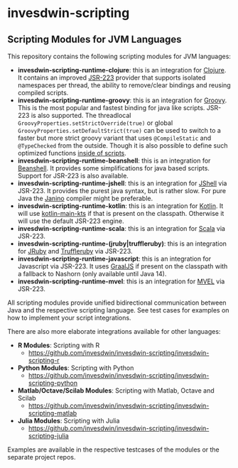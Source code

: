 # invesdwin-scripting

## Scripting Modules for JVM Languages

This repository contains the following scripting modules for JVM languages:

- **invesdwin-scripting-runtime-clojure**: this is an integration for [Clojure](https://clojure.org/). It contains an improved [JSR-223](https://github.com/cnuernber/dtype-next/issues/52#issuecomment-1013689212) provider that supports isolated namespaces per thread, the ability to remove/clear bindings and reusing compiled scripts.
- **invesdwin-scripting-runtime-groovy**: this is an integration for [Groovy](https://groovy-lang.org/integrating.html). This is the most popular and fastest binding for java like scripts. JSR-223 is also supported. The threadlocal `GroovyProperties.setStrictOverride(true)` or global `GroovyProperties.setDefaultStrict(true)` can be used to switch to a faster but more strict groovy variant that uses `@CompileStatic` and `@TypeChecked` from the outside. Though it is also possible to define such optimized functions [inside of scripts](https://github.com/invesdwin/invesdwin-context/blob/master/invesdwin-context-parent/invesdwin-context-groovy/src/test/java/de/invesdwin/context/groovy/tests/hello/FileStrictHelloWorldScript.groovy).
- **invesdwin-scripting-runtime-beanshell**: this is an integration for [Beanshell](https://github.com/beanshell/beanshell). It provides some simplifications for java based scripts. Support for JSR-223 is also available.
- **invesdwin-scripting-runtime-jshell**: this is an integration for [JShell](https://github.com/dmac100/JShellScriptEngine) via JSR-223. It provides the purest java syntax, but is rather slow. For pure Java the [Janino](http://janino-compiler.github.io/janino/) compiler might be preferable.
- **invesdwin-scripting-runtime-kotlin**: this is an integration for [Kotlin](https://github.com/Kotlin/kotlin-script-examples). It will use [kotlin-main-kts](https://github.com/Kotlin/kotlin-script-examples/blob/master/jvm/main-kts/MainKts.md) if that is present on the classpath. Otherwise it will use the default JSR-223 engine.
- **invesdwin-scripting-runtime-scala**: this is an integration for [Scala](https://www.scala-lang.org/) via JSR-223.
- **invesdwin-scripting-runtime-(jruby|truffleruby)**: this is an integration for [JRuby](https://www.jruby.org/) and [Truffleruby]([https://www.graalvm.org/latest/reference-manual/ruby/](https://www.graalvm.org/ruby/)) via JSR-223.
- **invesdwin-scripting-runtime-javascript**: this is an integration for Javascript via JSR-223. It uses [GraalJS](https://github.com/oracle/graaljs) if present on the classpath with a fallback to Nashorn (only available until Java 14).
- **invesdwin-scripting-runtime-mvel**: this is an integration for [MVEL](https://github.com/mvel/mvel) via JSR-223.

All scripting modules provide unified bidirectional communication between Java and the respective scripting language. See test cases for examples on how to implement your script integrations.

There are also more elaborate integrations available for other languages:

- **R Modules**: Scripting with R
	- https://github.com/invesdwin/invesdwin-scripting/invesdwin-scripting-r 
- **Python Modules**: Scripting with Python
	- https://github.com/invesdwin/invesdwin-scripting/invesdwin-scripting-python
- **Matlab/Octave/Scilab Modules**: Scripting with Matlab, Octave and Scilab
	- https://github.com/invesdwin/invesdwin-scripting/invesdwin-scripting-matlab
- **Julia Modules**: Scripting with Julia
	- https://github.com/invesdwin/invesdwin-scripting/invesdwin-scripting-julia

Examples are available in the respective testcases of the modules or the separate project repos.
